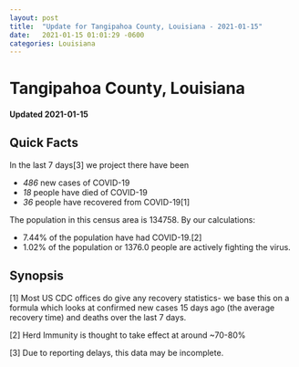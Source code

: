 ```yaml
---
layout: post
title:  "Update for Tangipahoa County, Louisiana - 2021-01-15"
date:   2021-01-15 01:01:29 -0600
categories: Louisiana
---
```


# Tangipahoa County, Louisiana
#### Updated 2021-01-15

## Quick Facts

In the last 7 days[3] we project there have been
- *486* new cases of COVID-19
- *18* people have died of COVID-19
- *36* people have recovered from COVID-19[1]

The population in this census area is 134758. By our calculations:
- 7.44% of the population have had COVID-19.[2]
- 1.02% of the population or 1376.0 people are actively fighting the virus.

## Synopsis




[1] Most US CDC offices do give any recovery statistics- we base this on a formula which looks at confirmed new cases
15 days ago (the average recovery time) and deaths over the last 7 days.

[2] Herd Immunity is thought to take effect at around ~70-80%

[3] Due to reporting delays, this data may be incomplete.
 
    